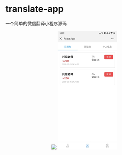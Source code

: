 # translate-app

一个简单的微信翻译小程序源码
<div align="center">
    <img src="http://webcdn.ioobot.cn/images/ecommerce_case.png" width="190" >
    <img src="https://github.com/kulley/imgs/blob/master/appointment-react-2.jpg" width="190">
 </div>